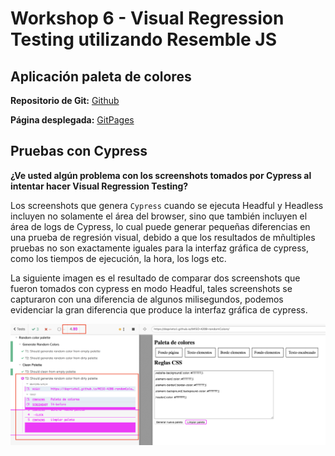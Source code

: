 # Workshop 6 - Visual Regression Testing utilizando Resemble JS

## Aplicación paleta de colores

**Repositorio de Git:** [Github](https://github.com/daprieto1/MISO-4208-randomColors)

**Página desplegada:** [GitPages](https://daprieto1.github.io/MISO-4208-randomColors/)

## Pruebas con Cypress

**¿Ve usted algún problema con los screenshots tomados por Cypress al intentar hacer Visual Regression Testing?**

Los screenshots que genera `Cypress` cuando se ejecuta Headful y Headless incluyen no solamente el área del browser, sino que también incluyen el área de logs de Cypress, lo cual puede generar pequeñas diferencias en una prueba de regresión visual, debido a que los resultados de mñultiples pruebas no son exactamente iguales para la interfaz gráfica de cypress, como los tiempos de ejecución, la hora, los logs etc.

La siguiente imagen es el resultado de comparar dos screenshots que fueron tomados con cypress en modo Headful, tales screenshots se capturaron con una diferencia de algunos milisegundos, podemos evidenciar la gran diferencia que produce la interfaz gráfica de cypress.

![](assets/cypress1.png)

